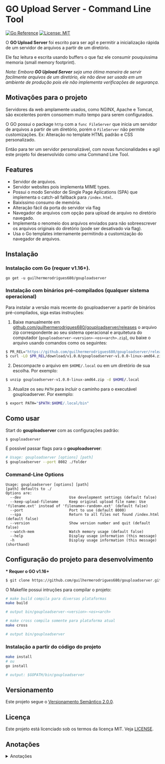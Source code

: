 # GO Upload Server - Command Line Tool
[![Go Reference](https://pkg.go.dev/badge/github.com/guilhermerodrigues680/gouploadserver.svg)](https://pkg.go.dev/github.com/guilhermerodrigues680/gouploadserver)
[![License: MIT](https://img.shields.io/badge/License-MIT-yellow.svg?style=flat-square)](./LICENSE)

O **GO Upload Server** foi escrito para ser agil e permitir a inicialização rápida de um servidor de arquivos a partir de um diretório.

Ele faz leitura e escrita usando buffers o que faz ele consumir pouquissima memoria (small memory footprint).

*Nota: Embora **GO Upload Server** seja uma ótima maneira de servir facilmente arquivos de um diretório, ele não deve ser usado em um ambiente de produção pois ele não implementa verificações de segurança.*

## Motivações para o projeto
Servidores da web amplamente usados, como NGINX, Apache e Tomcat, são excelentes porém consomem muito tempo para serem configurados.

O GO possui o package `http` com a `func FileServer` que inicia um servidor de arquivos a partir de um diretório, porém o `FileServer` não permite customizações. Ex: Alteração no template HTML padrão e CSS personalizado.

Então para ter um servidor personalizável, com novas funcionalidades e agil este projeto foi desenvolvido como uma Command Line Tool.

## Features
- Servidor de arquivos.
- Servidor websites pois implementa  MIME types.
- Possui o modo Servidor de Single Page Aplications (SPA) que implementa o catch-all fallback para `/index.html`.
- Baixíssimo consumo de memória.
- Alteração fácil da porta do servidor via flag
- Navegador de arquivos com opção para upload de arquivo no diretório navegado.
- Implementa o renomeio dos arquivos enviados para não sobreescrever os arquivos originais do diretório (pode ser desativado via flag).
- Usa o Go templates internamente permitindo a customização do navegador de arquivos.

## Instalação
### Instalação com Go (requer v1.16+).

```console
go get -u guilhermerodrigues680/gouploadserver
```

### Instalação com binários pré-compilados (qualquer sistema operacional) 
Para instalar a versão mais recente do gouploadserver a partir de binários pré-compilados, siga estas instruções:

1. Baixe manualmente em [github.com/guilhermerodrigues680/gouploadserver/releases](https://github.com/guilhermerodrigues680/gouploadserver/releases) o arquivo zip correspondente ao seu sistema operacional e arquitetura do computador (`gouploadserver-<version>-<os><arch>.zip`), ou baixe o arquivo usando comandos como os seguintes:

```sh
$ PR_REL="https://github.com/guilhermerodrigues680/gouploadserver/releases"
$ curl -LO $PR_REL/download/v1.0.0/gouploadserver-v1.0.0-linux-amd64.zip
```

2. Descompacte o arquivo em `$HOME/.local` ou em um diretório de sua escolha. Por exemplo:

```sh
$ unzip gouploadserver-v1.0.0-linux-amd64.zip -d $HOME/.local
```

3. Atualize os seu `PATH` para incluir o caminho para o executável gouploadserver. Por exemplo: 

```sh
$ export PATH="$PATH:$HOME/.local/bin"
```

## Como usar

Start do **gouploadserver** com as configurações padrão:

```console
$ gouploadserver
```

É possivel passar flags para o **gouploadserver**:

```sh
# Usage: gouploadserver [options] [path]
$ gouploadserver --port 8082 ./folder
```

### Command-Line Options
```console
Usage: gouploadserver [options] [path]
[path] defaults to ./
Options are:
  --dev                      Use development settings (default false)
  --keep-upload-filename     Keep original upload file name: Use 'filename.ext' instead of 'filename<-random>.ext' (default false)
  --port                     Port to use (default 8000)
  --spa                      Return to all files not found /index.html (default false)
  --version                  Show version number and quit (default false)
  --watch-mem                Watch memory usage (default false)
  --help                     Display usage information (this message)
  -h                         Display usage information (this message) (shorthand)
```

## Configuração do projeto para desenvolvimento

**\* Requer o GO v1.16+**

```sh
$ git clone https://github.com/guilhermerodrigues680/gouploadserver.git
```

O Makefile possui intruções para compilar o projeto:

```sh
# make build compila para diversas plataformas
make build

# output bin/gouploadserver-<version>-<os><arch>
```

```sh
# make cross compila somente para plataforma atual
make cross

# output bin/gouploadserver
```

### Instalação a partir do código do projeto

```sh
make install
# ou
go install

# output: $GOPATH/bin/gouploadserver
```

## Versionamento

Este projeto segue o [Versionamento Semântico 2.0.0](https://semver.org/lang/pt-BR/spec/v2.0.0.html).

<!-- ## Changelog -->
<!-- https://keepachangelog.com/en/1.0.0/ -->

## Licença
Este projeto está licenciado sob os termos da licença MIT. Veja [LICENSE](./LICENSE).

## Anotações

<details>
<summary>Anotações</summary>
<br>
- https://www.digitalocean.com/community/tutorials/how-to-build-and-install-go-programs-pt
- https://golang.org/doc/tutorial/compile-install
- https://golang.org/ref/mod#go-install
- https://makefiletutorial.com/

```sh
➜  cmd go list -f '{{.Target}}'
/Users/guilherme/go/bin/cmd
```

```sh
go test -v -benchmem -bench=.
```
date -u +"%Y%m%d%H%M%S"
TZ=UTC date +"%Y%m%d%H%M%S"
TZ=GMT date +"%Y%m%d%H%M%S"

https://pkg.go.dev/github.com/guilhermerodrigues680/gouploadserver

git tag v0.0.0-alpha.0-$(date -u +"%Y%m%d%H%M%S")
</details>
